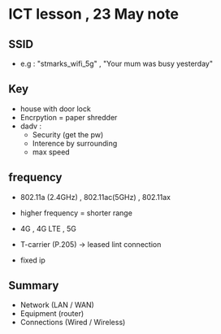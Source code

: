 # ICT lesson , 23 May note #

## SSID ##
- e.g : "stmarks_wifi_5g" , "Your mum was busy yesterday"

## Key ##
- house with door lock 
- Encrpytion = paper shredder 
- dadv :
    - Security (get the pw)
    - Interence by surrounding 
    - max speed 

## frequency ##
- 802.11a (2.4GHz) , 802.11ac(5GHz) , 802.11ax
- higher frequency = shorter range 

- 4G , 4G LTE , 5G 
- T-carrier (P.205) -> leased lint connection 
- fixed ip 

## Summary ##
- Network (LAN / WAN)
- Equipment (router)
- Connections (Wired / Wireless)